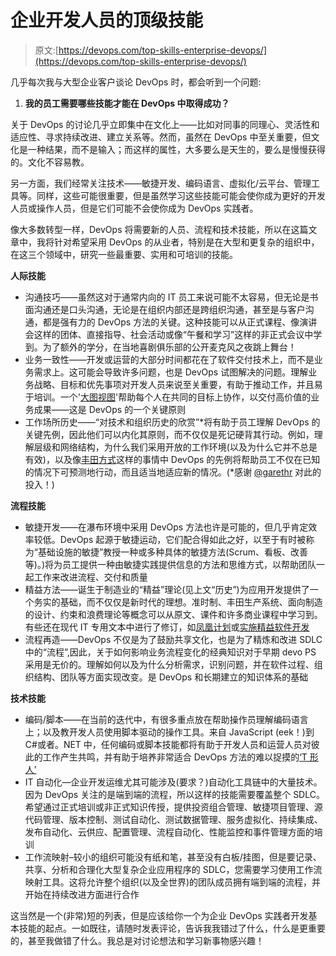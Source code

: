 # 企业开发人员的顶级技能

> 原文:[https://devops.com/top-skills-enterprise-devops/](https://devops.com/top-skills-enterprise-devops/)

几乎每次我与大型企业客户谈论 DevOps 时，都会听到一个问题:

1.  **我的员工需要哪些技能才能在 DevOps 中取得成功？**

关于 DevOps 的讨论几乎立即集中在文化上——比如对同事的同理心、灵活性和适应性、寻求持续改进、建立关系等。然而，虽然在 DevOps 中至关重要，但文化是一种结果，而不是输入；而这样的属性，大多要么是天生的，要么是慢慢获得的。文化不容易教。

另一方面，我们经常关注技术——敏捷开发、编码语言、虚拟化/云平台、管理工具等。同样，这些可能很重要，但是虽然学习这些技能可能会使你成为更好的开发人员或操作人员，但是它们可能不会使你成为 DevOps 实践者。

像大多数转型一样，DevOps 将需要新的人员、流程和技术技能，所以在这篇文章中，我将针对希望采用 DevOps 的从业者，特别是在大型和更复杂的组织中，在这三个领域中，研究一些最重要、实用和可培训的技能。

**人际技能**

*   沟通技巧——虽然这对于通常内向的 IT 员工来说可能不太容易，但无论是书面沟通还是口头沟通，无论是在组织内部还是跨组织沟通，甚至是与客户沟通，都是强有力的 DevOps 方法的关键。这种技能可以从正式课程、像演讲会这样的团体、直接指导、社会活动或像“午餐和学习”这样的非正式会议中学到。为了额外的学分，在当地喜剧俱乐部的公开麦克风之夜跳上舞台！
*   业务一致性——开发或运营的大部分时间都花在了软件交付技术上，而不是业务需求上。这可能会导致许多问题，也是 DevOps 试图解决的问题。理解业务战略、目标和优先事项对开发人员来说至关重要，有助于推动工作，并且易于培训。一个'[大图视图](https://devops.com/blogs/encouraging-big-picture-view-enterprise-devops/)'帮助每个人在共同的目标上协作，以交付高价值的业务成果——这是 DevOps 的一个关键原则
*   工作场所历史——“对技术和组织历史的欣赏”*将有助于员工理解 DevOps 的关键先例，因此他们可以内化其原则，而不仅仅是死记硬背其行动。例如，理解层级和网络结构，为什么我们采用开放的工作环境(以及为什么它并不总是有效)，以及像[丰田方式](https://en.wikipedia.org/wiki/The_Toyota_Way)这样的事情中 DevOps 的先例将帮助员工不仅在已知的情况下可预测地行动，而且适当地适应新的情况。(*感谢 [@garethr](https://twitter.com/garethr) 对此的投入！)

**流程技能**

*   敏捷开发——在瀑布环境中采用 DevOps 方法也许是可能的，但几乎肯定效率较低。DevOps 起源于敏捷运动，它们配合得如此之好，以至于有时被称为“基础设施的敏捷”教授一种或多种具体的敏捷方法(Scrum、看板、改善等)。)将为员工提供一种由敏捷实践提供信息的方法和思维方式，以帮助团队一起工作来改进流程、交付和质量
*   精益方法——诞生于制造业的“精益”理论(见上文“历史”)为应用开发提供了一个务实的基础，而不仅仅是新时代的理想。准时制、丰田生产系统、面向制造的设计、约束和浪费理论等概念可以从原文、课件和许多商业课程中学习到。有些还在现代 IT 专用文本中进行了修订，如[凤凰计划](http://itrevolution.com/books/phoenix-project-devops-book/)或[实施精益软件开发](https://www.amazon.com/exec/obidos/ASIN/0321437381/poppendieckco-20)
*   流程再造——DevOps 不仅是为了鼓励共享文化，也是为了精炼和改进 SDLC 中的“流程”,因此，关于如何影响业务流程变化的经典知识对于早期 devo PS 采用是无价的。理解如何以及为什么分析需求，识别问题，并在软件过程、组织结构、团队等方面实现改变。是 DevOps 和长期建立的知识体系的基础

**技术技能**

*   编码/脚本——在当前的迭代中，有很多重点放在帮助操作员理解编码语言上；以及教开发人员使用脚本驱动的操作工具。来自 JavaScript (eek！)到 C#或者。NET 中，任何编码或脚本技能都将有助于开发人员和运营人员对彼此的工作产生共鸣，并有助于培养非常适合 DevOps 方法的难以捉摸的[‘T 形人’](https://devops.com/blogs/specialists-vs-generalists-enterprise-devops/)
*   IT 自动化—企业开发运维尤其可能涉及(要求？)自动化工具链中的大量技术。因为 DevOps 关注的是端到端的流程，所以这样的技能需要覆盖整个 SDLC。希望通过正式培训或非正式知识传授，提供投资组合管理、敏捷项目管理、源代码管理、版本控制、测试自动化、测试数据管理、服务虚拟化、持续集成、发布自动化、云供应、配置管理、流程自动化、性能监控和事件管理方面的培训
*   工作流映射–较小的组织可能没有纸和笔，甚至没有白板/挂图，但是要记录、共享、分析和合理化大型复杂企业应用程序的 SDLC，您需要学习使用工作流映射工具。这将允许整个组织(以及全世界)的团队成员拥有端到端的流程，并开始在持续改进方面进行合作

这当然是一个(非常)短的列表，但是应该给你一个为企业 DevOps 实践者开发基本技能的起点。一如既往，请随时发表评论，告诉我我错过了什么，什么是更重要的，甚至我做错了什么。我总是对讨论想法和学习新事物感兴趣！